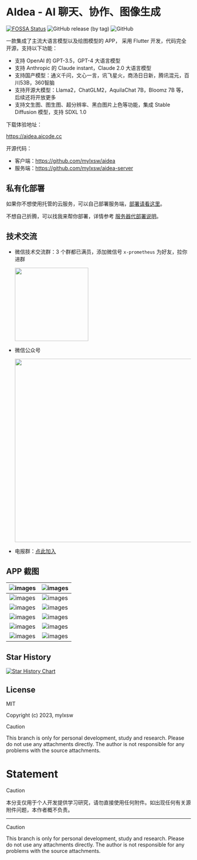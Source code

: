 # AIdea - AI 聊天、协作、图像生成

[![FOSSA Status](https://app.fossa.com/api/projects/custom%2B39727%2Fgithub.com%2Fmylxsw%2Faidea.svg?type=shield&issueType=license)](https://app.fossa.com/projects/custom%2B39727%2Fgithub.com%2Fmylxsw%2Faidea?ref=badge_shield)
![GitHub release (by tag)](https://img.shields.io/github/downloads/mylxsw/aidea/1.0.4/total)
![GitHub](https://img.shields.io/github/license/mylxsw/aidea)


一款集成了主流大语言模型以及绘图模型的 APP， 采用 Flutter 开发，代码完全开源，支持以下功能：

- 支持 OpenAI 的 GPT-3.5，GPT-4 大语言模型
- 支持 Anthropic 的 Claude instant，Claude 2.0 大语言模型
- 支持国产模型：通义千问，文心一言，讯飞星火，商汤日日新，腾讯混元，百川53B，360智脑
- 支持开源大模型：Llama2，ChatGLM2，AquilaChat 7B，Bloomz 7B 等，后续还将开放更多
- 支持文生图、图生图、超分辨率、黑白图片上色等功能，集成 Stable Diffusion 模型，支持 SDXL 1.0

下载体验地址：

https://aidea.aicode.cc

开源代码：

- 客户端：https://github.com/mylxsw/aidea
- 服务端：https://github.com/mylxsw/aidea-server

## 私有化部署

如果你不想使用托管的云服务，可以自己部署服务端，[部署请看这里](https://github.com/mylxsw/aidea-server/blob/main/docs/deploy.md)。

不想自己折腾，可以找我来帮你部署，详情参考 [服务器代部署说明](https://github.com/mylxsw/aidea-server/blob/main/docs/deploy-vip.md)。

## 技术交流

- 微信技术交流群：3 个群都已满员，添加微信号 `x-prometheus` 为好友，拉你进群

    <img src="https://github.com/mylxsw/aidea/assets/2330911/655601c1-9371-4460-9657-c58521260336" width="200"/>

- 微信公众号

    <img src="https://github.com/mylxsw/aidea-server/assets/2330911/376a3b9f-eacd-45c6-9630-39eb720ba097" width="500" />

- 电报群：[点此加入](https://t.me/aideachat)


## APP 截图

![images](https://ssl.aicode.cc/ai-server/article/Xnip2023-08-30_11-32-34.png-thumb)  | ![images](https://ssl.aicode.cc/ai-server/article/Xnip2023-09-14_10-20-28.jpg-thumb)
:-------------------------:|:-------------------------:
![images](https://ssl.aicode.cc/ai-server/article/2023-09-14_10-23-30.jpg-thumb)  | ![images](https://ssl.aicode.cc/ai-server/article/2023-09-14_10-24-58.jpg-thumb) 
![images](https://ssl.aicode.cc/ai-server/article/Xnip2023-08-30_11-32-53.png-thumb)  | ![images](https://ssl.aicode.cc/ai-server/article/Xnip2023-08-30_11-33-44.png-thumb) 
![images](https://ssl.aicode.cc/ai-server/article/2023-09-14_10-22-55.jpg-thumb)  | ![images](https://ssl.aicode.cc/ai-server/article/Xnip2023-09-14_10-21-31.jpg-thumb) 
![images](https://ssl.aicode.cc/ai-server/article/Xnip2023-08-30_11-34-42.png-thumb)  | ![images](https://ssl.aicode.cc/ai-server/article/Xnip2023-08-30_11-35-01.png-thumb) 
![images](https://ssl.aicode.cc/ai-server/article/Xnip2023-08-30_11-35-33.png-thumb)  | ![images](https://ssl.aicode.cc/ai-server/article/Xnip2023-08-30_11-35-52.png-thumb)

## Star History

<a href="https://star-history.com/#mylxsw/aidea&Date">
  <picture>
    <source media="(prefers-color-scheme: dark)" srcset="https://api.star-history.com/svg?repos=mylxsw/aidea&type=Date&theme=dark" />
    <source media="(prefers-color-scheme: light)" srcset="https://api.star-history.com/svg?repos=mylxsw/aidea&type=Date" />
    <img alt="Star History Chart" src="https://api.star-history.com/svg?repos=mylxsw/aidea&type=Date" />
  </picture>
</a>

## License

MIT

Copyright (c) 2023, mylxsw

> [!CAUTION]  
> This branch is only for personal development, study and research. Please do not use any attachments directly. The author is not responsible for any problems with the source attachments.
# Statement

> [!CAUTION]  
> 本分支仅用于个人开发提供学习研究，请勿直接使用任何附件。如出现任何有关源附件问题，本作者概不负责。

---

> [!CAUTION]  
> This branch is only for personal development, study and research. Please do not use any attachments directly. The author is not responsible for any problems with the source attachments.
